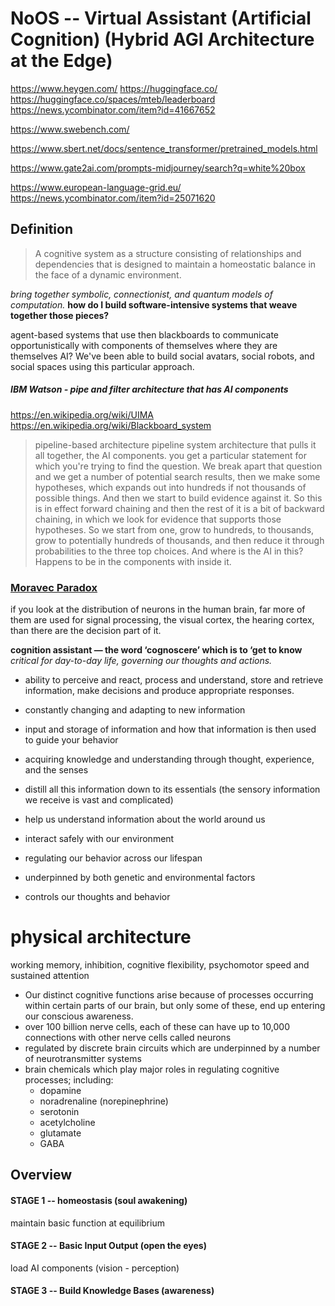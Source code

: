 # NoOS -- Virtual Assistant (Artificial Cognition) (Hybrid AGI Architecture at the Edge)


https://www.heygen.com/
https://huggingface.co/
https://huggingface.co/spaces/mteb/leaderboard
https://news.ycombinator.com/item?id=41667652

https://www.swebench.com/

https://www.sbert.net/docs/sentence_transformer/pretrained_models.html

https://www.gate2ai.com/prompts-midjourney/search?q=white%20box

https://www.european-language-grid.eu/   
https://news.ycombinator.com/item?id=25071620

## Definition
> A cognitive system as a structure consisting of relationships and dependencies that is designed to maintain a homeostatic balance in the face of a dynamic environment.


_bring together symbolic, connectionist, and quantum models of computation._
**how do I build software-intensive systems that weave together those pieces?**


agent-based systems that use then blackboards to communicate opportunistically with components of themselves where they are themselves AI? We've been able to build social avatars, social robots, and social spaces using this particular approach.

##### IBM Watson - pipe and filter architecture that has AI components
https://en.wikipedia.org/wiki/UIMA
https://en.wikipedia.org/wiki/Blackboard_system
> pipeline-based architecture
> pipeline system architecture that pulls it all together, the AI components.
> you get a particular statement for which you're trying to find the question. We break apart that question and we get a number of potential search results, then we make some hypotheses, which expands out into hundreds if not thousands of possible things. And then we start to build evidence against it. So this is in effect forward chaining and then the rest of it is a bit of backward chaining, in which we look for evidence that supports those hypotheses. So we start from one, grow to hundreds, to thousands, grow to potentially hundreds of thousands, and then reduce it through probabilities to the three top choices. And where is the AI in this? Happens to be in the components with inside it.


### [Moravec Paradox](https://en.wikipedia.org/wiki/Moravec%27s_paradox)
if you look at the distribution of neurons in the human brain, far more of them are used for signal processing, the visual cortex, the hearing cortex, than there are the decision part of it.

**cognition assistant — the word ‘cognoscere’ which is to ‘get to know**
*critical for day-to-day life, governing our thoughts and actions.*

- ability to perceive and react, process and understand, store and retrieve information, make decisions and produce appropriate responses.
- constantly changing and adapting to new information
- input and storage of information and how that information is then used to guide your behavior
- acquiring knowledge and understanding through thought, experience, and the senses
- distill all this information down to its essentials (the sensory information we receive is vast and complicated)
- help us understand information about the world around us
- interact safely with our environment
- regulating our behavior across our lifespan
- underpinned by both genetic and environmental factors

- controls our thoughts and behavior


# physical architecture
working memory, inhibition, cognitive flexibility, psychomotor speed and sustained attention

- Our distinct cognitive functions arise because of processes occurring within certain parts of our brain, but only some of these, end up entering our conscious awareness.
- over 100 billion nerve cells, each of these can have up to 10,000 connections with other nerve cells called neurons
- regulated by discrete brain circuits which are underpinned by a number of neurotransmitter systems
- brain chemicals which play major roles in regulating cognitive processes; including:
  - dopamine
  - noradrenaline (norepinephrine)
  - serotonin
  - acetylcholine
  - glutamate
  - GABA

## Overview

#### STAGE 1 -- homeostasis (soul awakening)
maintain basic function at equilibrium

#### STAGE 2 -- Basic Input Output (open the eyes)
load
AI components (vision - perception)

#### STAGE 3 -- Build Knowledge Bases (awareness)